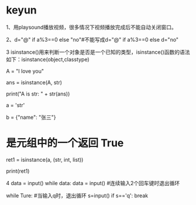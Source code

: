 # keyun

1、用playsound播放视频，很多情况下视频播放完成后不能自动关闭窗口。

2、d="@" if a%3==0 else "no"#不能写成d="@" if a%3==0 else d="no"

3  isinstance()用来判断一个对象是否是一个已知的类型，isinstance()函数的语法如下：isinstance(object,classtype)

A = "I love you"

ans = isinstance(A, str)

print("A is str: " + str(ans))


a = 'str'

b = {"name": "张三"}

 
# 是元组中的一个返回 True

ret1 = isinstance(a, (str, int, list))

print(ret1)

4  data = input()
  while data:
     data = input()  #连续输入2个回车键时退出循环

   while Ture:      #当输入q时，退出循环
      s=input()
      if s=='q':
        break
     

